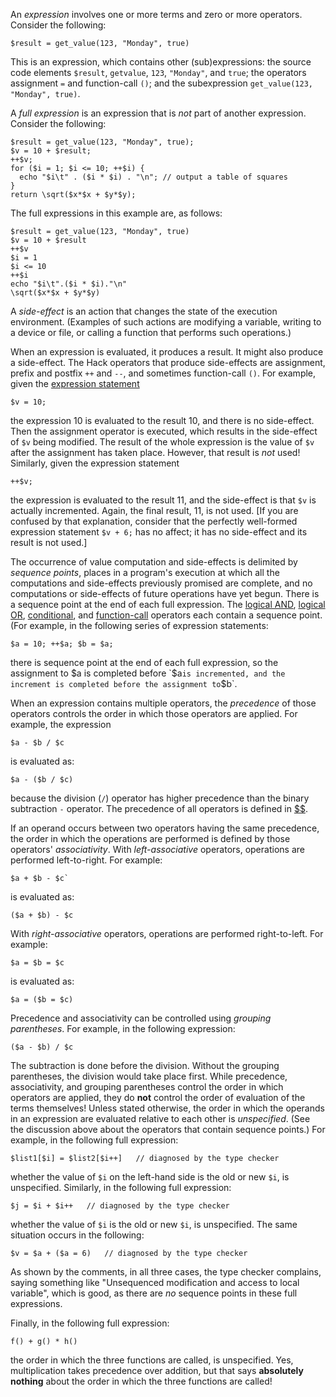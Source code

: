 An *expression* involves one or more terms and zero or more operators.  Consider the following:

```Hack
$result = get_value(123, "Monday", true)
```

This is an expression, which contains other (sub)expressions: the source code elements `$result`, `getvalue`, `123`, `"Monday"`, 
and `true`; the operators assignment `=` and function-call `()`; and the subexpression `get_value(123, "Monday", true)`.

A *full expression* is an expression that is *not* part of another expression.  Consider the following:

```Hack
$result = get_value(123, "Monday", true);
$v = 10 + $result;
++$v;
for ($i = 1; $i <= 10; ++$i) {
  echo "$i\t" . ($i * $i) . "\n"; // output a table of squares
}
return \sqrt($x*$x + $y*$y);
```

The full expressions in this example are, as follows:

```Hack
$result = get_value(123, "Monday", true)
$v = 10 + $result
++$v
$i = 1
$i <= 10
++$i
echo "$i\t".($i * $i)."\n"
\sqrt($x*$x + $y*$y)
```

A *side-effect* is an action that changes the state of the execution environment. (Examples of such actions are modifying a variable, 
writing to a device or file, or calling a function that performs such operations.) 

When an expression is evaluated, it produces a result. It might also produce a side-effect. The Hack operators that produce side-effects are 
assignment, prefix and postfix `++` and `--`, and sometimes function-call `()`.  For example, given the 
[expression statement](../statements/expression-statements.md)

```Hack
$v = 10;
```

the expression 10 is evaluated to the result 10, and there is no side-effect. Then the assignment operator is executed, which results in the 
side-effect of `$v` being modified. The result of the whole expression is the value of `$v` after the assignment has taken place. However, 
that result is *not* used! Similarly, given the expression statement

```Hack
++$v;
```

the expression is evaluated to the result 11, and the side-effect is that `$v` is actually incremented. Again, the final result, 11, is not 
used.  [If you are confused by that explanation, consider that the perfectly well-formed expression statement `$v + 6;` has no affect; it 
has no side-effect and its result is not used.] 

The occurrence of value computation and side-effects is delimited by *sequence points*, places in a program's execution at which all 
the computations and side-effects previously promised are complete, and no computations or side-effects of future operations have yet 
begun. There is a sequence point at the end of each full expression. The [logical AND](logical-AND.md), [logical OR](logical-inclusive-OR.md), 
[conditional](conditional.md), and [function-call](function-call.md) operators each contain a sequence point. (For example, in the following 
series of expression statements:

```Hack
$a = 10; ++$a; $b = $a;
```

there is sequence point at the end of each full expression, so the assignment to $a is completed before `$a` is incremented, and the 
increment is completed before the assignment to `$b`.

When an expression contains multiple operators, the *precedence* of those operators controls the order in which those operators are 
applied. For example, the expression

```Hack
$a - $b / $c
```

is evaluated as:

```Hack
$a - ($b / $c)
```

because the division (`/`) operator has higher precedence than the binary subtraction `-` operator.  The precedence of all operators is 
defined in [$$](operator-precedence.md).

If an operand occurs between two operators having the same precedence, the order in which the operations are performed is defined by those 
operators' *associativity*. With *left-associative* operators, operations are performed left-to-right.  For example:

```Hack
$a + $b - $c`
```

is evaluated as:

```Hack
($a + $b) - $c
```

With *right-associative* operators, operations are performed right-to-left.  For example:

```Hack
$a = $b = $c
```

is evaluated as:

```Hack
$a = ($b = $c)
```

Precedence and associativity can be controlled using *grouping parentheses*. For example, in the following expression:

```Hack
($a - $b) / $c
```

The subtraction is done before the division. Without the grouping parentheses, the division would take place first.
While precedence, associativity, and grouping parentheses control the order in which operators are applied, they do **not** control 
the order of evaluation of the terms themselves! Unless stated otherwise, the order in which the operands in an expression are evaluated 
relative to each other is *unspecified*. (See the discussion above about the operators that contain sequence points.)  For example, in 
the following full expression:

```Hack
$list1[$i] = $list2[$i++]   // diagnosed by the type checker
```

whether the value of `$i` on the left-hand side is the old or new `$i`, is unspecified. Similarly, in the following full expression:

```Hack
$j = $i + $i++   // diagnosed by the type checker
```

whether the value of `$i` is the old or new `$i`, is unspecified. The same situation occurs in the following:

```Hack
$v = $a + ($a = 6)   // diagnosed by the type checker
```

As shown by the comments, in all three cases, the type checker complains, saying something like "Unsequenced modification and access 
to local variable", which is good, as there are *no* sequence points in these full expressions.

Finally, in the following full expression:

```Hack
f() + g() * h()
```

the order in which the three functions are called, is unspecified.  Yes, multiplication takes precedence over addition, but that 
says **absolutely nothing** about the order in which the three functions are called!
